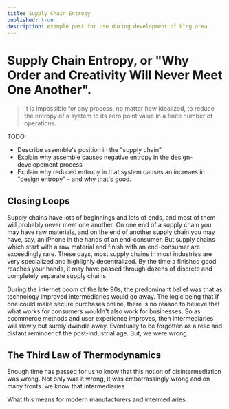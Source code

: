 ```yaml
---
title: Supply Chain Entropy
published: true
description: example post for use during development of blog area
---
```



# Supply Chain Entropy, or "Why Order and Creativity Will Never Meet One Another".

> It is impossible for any process, no matter how idealized, to reduce the entropy of a system to its zero point value in a finite number of operations.

TODO:

* Describe assemble's position in the "supply chain"
* Explain why assemble causes negative entropy in the design-developement process
* Explain why reduced entropy in that system causes an increaes in "design entropy" - and why that's good.


## Closing Loops

Supply chains have lots of beginnings and lots of ends, and most of them will probably never meet one another. On one end of a supply chain you may have raw materials, and on the end of another supply chain you may have, say, an iPhone in the hands of an end-consumer. But supply chains which start with a raw material and finish with an end-consumer are exceedingly rare. These days, most supply chains in most industries are very specialized and highlighly decentralized. By the time a finished good reaches your hands, it may have passed through dozens of discrete and completely separate supply chains.

During the internet boom of the late 90s, the predominant belief was that as technology improved intermediaries would go away. The logic being that if one could make secure purchases online, there is no reason to believe that what works for consumers wouldn't also work for businesses. So as ecommerce methods and user experience improves, then intermediaries will slowly but surely dwindle away. Eventually to be forgotten as a relic and distant reminder of the post-industrial age. But, we were wrong.


## The Third Law of Thermodynamics

Enough time has passed for us to know that this notion of disintermediation was wrong. Not only was it wrong, it was embarrassingly wrong and on many fronts.   we know that intermediaries




What this means for modern manufacturers and intermediaries.

